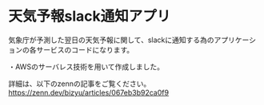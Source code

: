 # 天気予報slack通知アプリ

気象庁が予測した翌日の天気予報に関して、slackに通知する為のアプリケーションの各サービスのコードになります。

・AWSのサーバレス技術を用いて作成しました。


詳細は、以下のzennの記事をご覧ください。
https://zenn.dev/bizyu/articles/067eb3b92ca0f9


